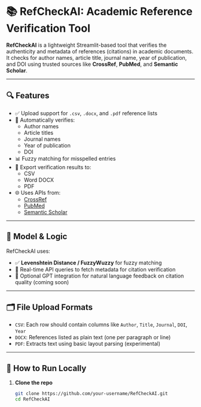 # 📚 RefCheckAI: Academic Reference Verification Tool

**RefCheckAI** is a lightweight Streamlit-based tool that verifies the authenticity and metadata of references (citations) in academic documents. It checks for author names, article title, journal name, year of publication, and DOI using trusted sources like **CrossRef**, **PubMed**, and **Semantic Scholar**.

---

## 🔍 Features

- ✅ Upload support for `.csv`, `.docx`, and `.pdf` reference lists
- 🔎 Automatically verifies:
  - Author names
  - Article titles
  - Journal names
  - Year of publication
  - DOI
- 📊 Fuzzy matching for misspelled entries
- 📄 Export verification results to:
  - CSV
  - Word DOCX
  - PDF
- 🌐 Uses APIs from:
  - [CrossRef](https://www.crossref.org/)
  - [PubMed](https://pubmed.ncbi.nlm.nih.gov/)
  - [Semantic Scholar](https://www.semanticscholar.org/)

---

## 🧠 Model & Logic

RefCheckAI uses:

- ✅ **Levenshtein Distance / FuzzyWuzzy** for fuzzy matching
- 🔗 Real-time API queries to fetch metadata for citation verification
- 🧠 Optional GPT integration for natural language feedback on citation quality (coming soon)

---

## 🗂 File Upload Formats

- `CSV`: Each row should contain columns like `Author`, `Title`, `Journal`, `DOI`, `Year`
- `DOCX`: References listed as plain text (one per paragraph or line)
- `PDF`: Extracts text using basic layout parsing (experimental)

---

## 🚀 How to Run Locally

1. **Clone the repo**
   ```bash
   git clone https://github.com/your-username/RefCheckAI.git
   cd RefCheckAI
